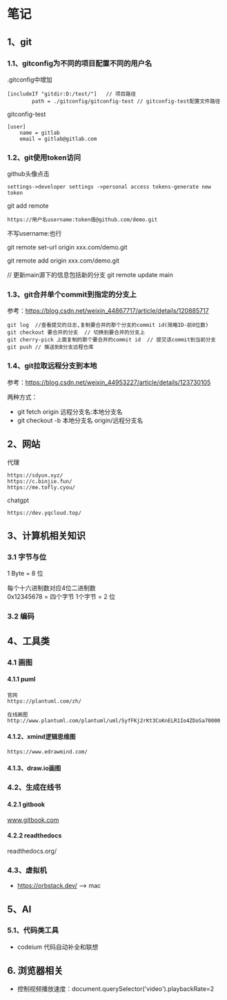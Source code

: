 # 笔记

## 1、git

### 1.1、gitconfig为不同的项目配置不同的用户名

.gitconfig中增加
```text
[includeIf "gitdir:D:/test/"]   // 项目路径
        path = ./gitconfig/gitconfig-test // gitconfig-test配置文件路径
```
gitconfig-test
```text
[user]
    name = gitlab
    email = gitlab@gitlab.com
```

### 1.2、git使用token访问
github头像点击
```text
settings->developer settings ->personal access tokens-generate new token
```
git add remote
```text
https://用户名username:token值@github.com/demo.git
```
不写username:也行  

git remote set-url origin xxx.com/demo.git

git remote add origin xxx.com/demo.git

// 更新main源下的信息包括新的分支
git remote update main 



### 1.3、git合并单个commit到指定的分支上
参考：https://blog.csdn.net/weixin_44867717/article/details/120885717  
```shell
git log  //查看提交的日志,复制要合并的那个分支的commit id(简略ID-前8位数)
git checkout 要合并的分支  // 切换到要合并的分支上
git cherry-pick 上面复制的那个要合并的commit id  // 提交该commit到当前分支
git push // 推送到B分支远程仓库
```
### 1.4、git拉取远程分支到本地
参考：https://blog.csdn.net/weixin_44953227/article/details/123730105

两种方式：  
+ git fetch origin 远程分支名:本地分支名
+ git checkout -b 本地分支名 origin/远程分支名



## 2、网站
代理  
```text
https://sdyun.xyz/
https://c.binjie.fun/
https://me.tofly.cyou/
```

chatgpt  
```text
https://dev.yqcloud.top/
```

## 3、计算机相关知识
### 3.1 字节与位
1 Byte = 8 位  

每个十六进制数对应4位二进制数  
0x12345678 = 四个字节   1个字节 = 2 位

### 3.2 编码

## 4、工具类
### 4.1 画图
#### 4.1.1 puml
```text
官网
https://plantuml.com/zh/

在线画图
http://www.plantuml.com/plantuml/uml/SyfFKj2rKt3CoKnELR1Io4ZDoSa70000
```

#### 4.1.2、xmind逻辑思维图
```text
https://www.edrawmind.com/
```

#### 4.1.3、draw.io画图



### 4.2、生成在线书
#### 4.2.1 gitbook
www.gitbook.com  

#### 4.2.2 readthedocs
readthedocs.org/  


### 4.3、虚拟机
+ https://orbstack.dev/ --> mac 


## 5、AI

### 5.1、代码类工具
+ codeium 代码自动补全和联想


## 6. 浏览器相关
+ 控制视频播放速度：document.querySelector('video').playbackRate=2
